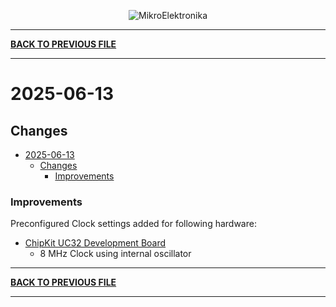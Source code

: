 
<p align="center">
  <img src="http://www.mikroe.com/img/designs/beta/logo_small.png?raw=true" alt="MikroElektronika"/>
</p>

---

**[BACK TO PREVIOUS FILE](../changelog.md)**

---

# 2025-06-13

## Changes

- [2025-06-13](#2025-06-13)
  - [Changes](#changes)
    + [Improvements](#improvements)

### Improvements

Preconfigured Clock settings added for following hardware:

+ [ChipKit UC32 Development Board](https://mplab-discover.microchip.com/v2/item/com.microchip.portal.evalboard/com.microchip.subcategories.modules-and-peripherals.communication.can.Others/mcu08.tdgl017/1.0.0?view=about)
  + 8 MHz Clock using internal oscillator

---

**[BACK TO PREVIOUS FILE](../changelog.md)**

---

